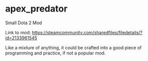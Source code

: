 # apex_predator
 Small Dota 2 Mod

Link to mod:
https://steamcommunity.com/sharedfiles/filedetails/?id=2133961545

Like a mixture of anything, it could be crafted into a good piece of programming and practice, if not a popular mod.
